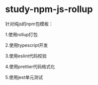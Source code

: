 # study-npm-js-rollup
针对纯js的npm包模板：

1.使用rollup打包

2.使用typescript开发

3.使用eslint代码校验

4.使用prettier代码格式化

5.使用jest单元测试

